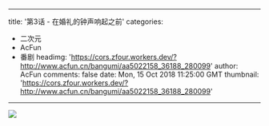 
---
title: '第3话 - 在婚礼的钟声响起之前'
categories: 
 - 二次元
 - AcFun
 - 番剧
headimg: 'https://cors.zfour.workers.dev/?http://www.acfun.cn/bangumi/aa5022158_36188_280099'
author: AcFun
comments: false
date: Mon, 15 Oct 2018 11:25:00 GMT
thumbnail: 'https://cors.zfour.workers.dev/?http://www.acfun.cn/bangumi/aa5022158_36188_280099'
---

<div>   
<img src="https://cors.zfour.workers.dev/?http://www.acfun.cn/bangumi/aa5022158_36188_280099" referrerpolicy="no-referrer">  
</div>
            